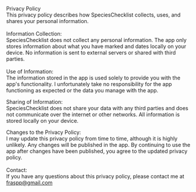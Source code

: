 Privacy Policy<br>
This privacy policy describes how SpeciesChecklist collects, uses, and shares your personal information.<br>
<br>
Information Collection:<br>
SpeciesChecklist does not collect any personal information. The app only stores information about what you have marked and dates locally on your device. No information is sent to external servers or shared with third parties.<br>
<br>
Use of Information:<br>
The information stored in the app is used solely to provide you with the app\'s functionality. I unfortunately take no responsibility for the app functioning as expected or the data you manage with the app.<br>

Sharing of Information:<br>
SpeciesChecklist does not share your data with any third parties and does not communicate over the internet or other networks. All information is stored locally on your device.<br>

Changes to the Privacy Policy:<br>
I may update this privacy policy from time to time, although it is highly unlikely. Any changes will be published in the app. By continuing to use the app after changes have been published, you agree to the updated privacy policy.<br>
<br>
Contact:<br>
If you have any questions about this privacy policy, please contact me at <a href="mailto:fraspp@gmail.com">fraspp@gmail.com</a><br>
